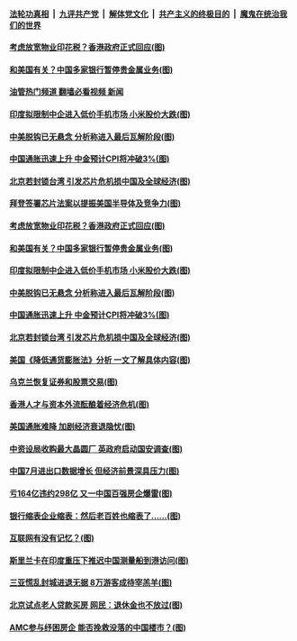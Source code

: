 ####  [法轮功真相](../../../../basic/blob/master/README.md?t=08100631) &nbsp;|&nbsp; [九评共产党](../../../../9ping.md/blob/master/README.md?t=08100631) &nbsp;|&nbsp; [解体党文化](../../../../jtdwh.md/blob/master/README.md?t=08100631)  &nbsp;|&nbsp; [共产主义的终极目的](../../../../gczydzjmd.md/blob/master/README.md?t=08100631) &nbsp;|&nbsp; [魔鬼在统治我们的世界](../../../../mgztzwmdsj.md/blob/master/README.md?t=08100631) 

#### [考虑放宽物业印花税？香港政府正式回应(图)](../pages/p5/1013905.md?t=08100631) 

#### [和美国有关？中国多家银行暂停贵金属业务(图)](../pages/p5/1013898.md?t=08100631) 

#### [油管热门频道 翻墙必看视频 新闻](http://45.76.130.85:81/youtube.html?08100631)

#### [印度拟限制中企进入低价手机市场 小米股价大跌(图)](../pages/p5/1013895.md?t=08100631) 

#### [中美脱钩已无悬念 分析称进入最后瓦解阶段(图)](../pages/p5/1013894.md?t=08100631) 

#### [中国通胀迅速上升 中金预计CPI将冲破3%(图)](../pages/p5/1013882.md?t=08100631) 

#### [北京若封锁台湾 引发芯片危机损中国及全球经济(图)](../pages/p5/1013809.md?t=08100631) 

#### [拜登签署芯片法案以提振美国半导体及竞争力(图)](../pages/p5/1013908.md?t=08100631) 

#### [考虑放宽物业印花税？香港政府正式回应(图)](../pages/p5/1013905.md?t=08100631) 

#### [和美国有关？中国多家银行暂停贵金属业务(图)](../pages/p5/1013898.md?t=08100631) 

#### [印度拟限制中企进入低价手机市场 小米股价大跌(图)](../pages/p5/1013895.md?t=08100631) 

#### [中美脱钩已无悬念 分析称进入最后瓦解阶段(图)](../pages/p5/1013894.md?t=08100631) 

#### [中国通胀迅速上升 中金预计CPI将冲破3%(图)](../pages/p5/1013882.md?t=08100631) 

#### [北京若封锁台湾 引发芯片危机损中国及全球经济(图)](../pages/p5/1013809.md?t=08100631) 

#### [美国《降低通货膨胀法》分析 一文了解具体内容(图)](../pages/p5/1013821.md?t=08100631) 

#### [乌克兰恢复证券和股票交易(图)](../pages/p5/1013819.md?t=08100631) 

#### [香港人才与资本外流酝酿着经济危机(图)](../pages/p5/1013807.md?t=08100631) 

#### [美国通胀难降 加剧经济衰退隐忧(图)](../pages/p5/1013803.md?t=08100631) 

#### [中资设局收购最大晶圆厂 英政府启动国安调查(图)](../pages/p5/1013800.md?t=08100631) 

#### [中国7月进出口数据增长 但经济前景深具压力(图)](../pages/p5/1013802.md?t=08100631) 

#### [亏164亿违约298亿 又一中国百强房企爆雷(图)](../pages/p5/1013798.md?t=08100631) 

#### [银行缩表企业缩表：然后老百姓也缩表了……(图)](../pages/p5/1013768.md?t=08100631) 

#### [互联网有没有记忆？(图)](../pages/p5/1013763.md?t=08100631) 

#### [斯里兰卡在印度重压下推迟中国测量船到港访问(图)](../pages/p5/1013765.md?t=08100631) 

#### [三亚慌乱封城进退无据 8万游客成待宰羔羊(图)](../pages/p5/1013752.md?t=08100631) 

#### [北京试点老人贷款买房 网民：退休金也不放过(图)](../pages/p5/1013725.md?t=08100631) 

#### [AMC参与纾困房企 能否挽救没落的中国楼市？(图)](../pages/p5/1013712.md?t=08100631) 

<img src='http://gfw-breaker.win/goodnews/indexes/p5.md' width='0px' height='0px'/>
